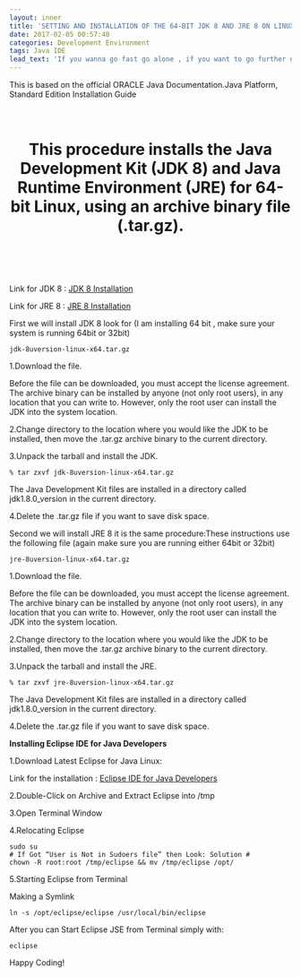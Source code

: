 ```yaml
---
layout: inner
title: 'SETTING AND INSTALLATION OF THE 64-BIT JDK 8 AND JRE 8 ON LINUX PLATFORMS AND ECLIPSE IDE'
date: 2017-02-05 00:57:48
categories: Development Environment
tags: Java IDE
lead_text: 'If you wanna go fast go alone , if you want to go further go with a team.'
---
```


This is based on the official ORACLE Java Documentation.Java Platform, Standard Edition Installation Guide

<h1 align="center">
	<br>
  This procedure installs the Java Development Kit (JDK 8) and Java Runtime Environment (JRE) for 64-bit Linux, using an archive binary file (.tar.gz).
	<br>
	<br>
	<br>
</h1>

Link for JDK 8 : [JDK 8 Installation](http://www.oracle.com/technetwork/java/javase/downloads/jdk8-downloads-2133151.html)

Link for JRE 8 : [JRE 8 Installation](http://www.oracle.com/technetwork/java/javase/downloads/jre8-downloads-2133155.html)

<p class="center">
<snap>First we will install JDK 8  look for (I am installing 64 bit , make sure your system is running 64bit or 32bit)
</snap>
</p>

    jdk-8uversion-linux-x64.tar.gz

1.Download the file.

Before the file can be downloaded, you must accept the license agreement. The archive binary can be installed by anyone (not only root users), in any location that you can write to. However, only the root user can install the JDK into the system location.

2.Change directory to the location where you would like the JDK to be installed, then move the .tar.gz archive binary to the current directory.

3.Unpack the tarball and install the JDK.

    % tar zxvf jdk-8uversion-linux-x64.tar.gz

The Java Development Kit files are installed in a directory called jdk1.8.0_version in the current directory.

4.Delete the .tar.gz file if you want to save disk space.

<p class="center">
<snap>
Second we will install JRE 8 it is the same procedure:These instructions use the following file (again make sure you are running either 64bit or 32bit)
</snap>
</p>

    jre-8uversion-linux-x64.tar.gz

1.Download the file.

Before the file can be downloaded, you must accept the license agreement. The archive binary can be installed by anyone (not only root users), in any location that you can write to. However, only the root user can install the JDK into the system location.

2.Change directory to the location where you would like the JDK to be installed, then move the .tar.gz archive binary to the current directory.

3.Unpack the tarball and install the JRE.

    % tar zxvf jre-8uversion-linux-x64.tar.gz

The Java Development Kit files are installed in a directory called jdk1.8.0_version in the current directory.

4.Delete the .tar.gz file if you want to save disk space.

<p class="center">
<b>Installing Eclipse IDE for Java Developers</b>
</p>

1.Download Latest Eclipse for Java Linux:

Link for the installation : [Eclipse IDE for Java Developers](https://eclipse.org/downloads/packages/eclipse-ide-java-developers/neon2)

2.Double-Click on Archive and Extract Eclipse into /tmp

3.Open Terminal Window

4.Relocating Eclipse

    sudo su
    # If Got “User is Not in Sudoers file” then Look: Solution #
    chown -R root:root /tmp/eclipse && mv /tmp/eclipse /opt/

5.Starting Eclipse from Terminal

Making a Symlink

    ln -s /opt/eclipse/eclipse /usr/local/bin/eclipse

After you can Start Eclipse JSE from Terminal simply with:

    eclipse


Happy Coding!
